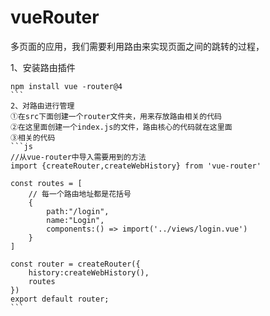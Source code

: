 # vueRouter

多页面的应用，我们需要利用路由来实现页面之间的跳转的过程，

1、安装路由插件
````
npm install vue -router@4
```
2、对路由进行管理
①在src下面创建一个router文件夹，用来存放路由相关的代码
②在这里面创建一个index.js的文件，路由核心的代码就在这里面
③相关的代码
```js
//从vue-router中导入需要用到的方法
import {createRouter,createWebHistory} from 'vue-router'

const routes = [
    // 每一个路由地址都是花括号
    {
        path:"/login",
        name:"Login",
        components:() => import('../views/login.vue')
    }
]

const router = createRouter({
    history:createWebHistory(),
    routes
})
export default router;
```